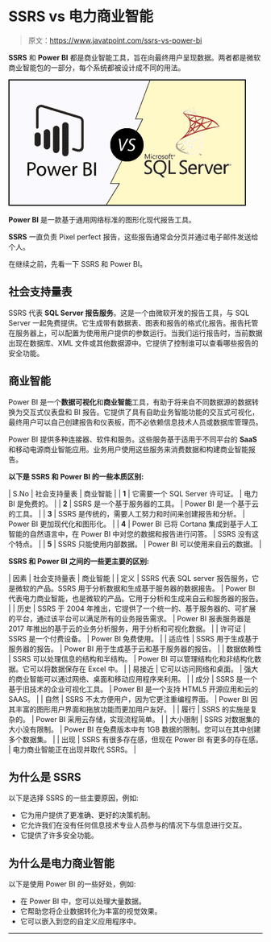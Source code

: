 # SSRS vs 电力商业智能

> 原文：<https://www.javatpoint.com/ssrs-vs-power-bi>

**SSRS** 和 **Power BI** 都是商业智能工具，旨在向最终用户呈现数据。两者都是微软商业智能包的一部分，每个系统都被设计成不同的用法。

![SSRS vs Power BI](img/b81911bed875689d96a0138b6210b6fb.png)

**Power BI** 是一款基于通用网络标准的图形化现代报告工具。

**SSRS** 一直负责 Pixel perfect 报告，这些报告通常会分页并通过电子邮件发送给个人。

在继续之前，先看一下 SSRS 和 Power BI。

## 社会支持量表

SSRS 代表 **SQL Server 报告服务**。这是一个由微软开发的报告工具，与 SQL Server 一起免费提供。它生成带有数据表、图表和报告的格式化报告。报告托管在服务器上，可以配置为使用用户提供的参数运行。当我们运行报告时，当前数据出现在数据库、XML 文件或其他数据源中。它提供了控制谁可以查看哪些报告的安全功能。

## 商业智能

Power BI 是一个**数据可视化**和**商业智能**工具，有助于将来自不同数据源的数据转换为交互式仪表盘和 BI 报告。它提供了具有自助业务智能功能的交互式可视化，最终用户可以自己创建报告和仪表板，而不必依赖信息技术人员或数据库管理员。

Power BI 提供多种连接器、软件和服务。这些服务基于适用于不同平台的 **SaaS** 和移动电源商业智能应用。业务用户使用这些服务来消费数据和构建商业智能报告。

**以下是 SSRS 和 Power BI 的一些本质区别:**

| S.No | 社会支持量表 | 商业智能 |
| **1** | 它需要一个 SQL Server 许可证。 | 电力 BI 是免费的。 |
| **2** | SSRS 是一个基于服务器的工具。 | Power BI 是一个基于云的工具。 |
| **3** | SSRS 是传统的，需要人工努力和时间来创建报告和分析。 | Power BI 更加现代化和图形化。 |
| **4** | Power BI 已将 Cortana 集成到基于人工智能的自然语言中，在 Power BI 中对您的数据和报告进行问答。 | SSRS 没有这个特点。 |
| **5** | SSRS 只能使用内部数据。 | Power BI 可以使用来自云的数据。 |

**SSRS 和 Power BI 之间的一些更主要的区别:**

| 因素 | 社会支持量表 | 商业智能 |
| 定义 | SSRS 代表 SQL server 报告服务，它是微软的产品。SSRS 用于分析数据和生成基于服务器的数据报告。 | Power BI 代表电力商业智能，也是微软的产品。它用于分析和生成来自云和服务器的报告。 |
| 历史 | SSRS 于 2004 年推出，它提供了一个统一的、基于服务器的、可扩展的平台，通过该平台可以满足所有的业务报告需求。 | Power BI 报表服务器是 2017 年推出的基于云的业务分析服务，用于分析和可视化数据。 |
| 许可证 | SSRS 是一个付费设备。 | Power BI 免费使用。 |
| 适应性 | SSRS 用于生成基于服务器的报告。 | Power BI 用于生成基于云和基于服务器的报告。 |
| 数据依赖性 | SSRS 可以处理信息的结构和半结构。 | Power BI 可以管理结构化和非结构化数据。它可以将数据保存在 Excel 中。 |
| 易接近 | 它可以访问网络和桌面。 | 强大的商业智能可以通过网络、桌面和移动应用程序来利用。 |
| 成分 | SSRS 是一个基于旧技术的企业可视化工具。 | Power BI 是一个支持 HTML5 开源应用和云的 SAAS。 |
| 自然 | SSRS 不太方便用户，因为它更注重编程界面。 | Power BI 因其丰富的图形用户界面和拖放功能而更加用户友好。 |
| 履行 | SSRS 的实施是复杂的。 | Power BI 采用云存储，实现流程简单。 |
| 大小限制 | SSRS 对数据集的大小没有限制。 | Power BI 在免费版本中有 1GB 数据的限制。您可以在其中创建多个数据集。 |
| 出现 | SSRS 有很多存在感，但现在 Power BI 有更多的存在感。 | 电力商业智能正在出现并取代 SSRS。 |

## 为什么是 SSRS

以下是选择 SSRS 的一些主要原因，例如:

*   它为用户提供了更准确、更好的决策机制。
*   它允许我们在没有任何信息技术专业人员参与的情况下与信息进行交互。
*   它提供了许多安全功能。

## 为什么是电力商业智能

以下是使用 Power BI 的一些好处，例如:

*   在 Power BI 中，您可以处理大量数据。
*   它帮助您将企业数据转化为丰富的视觉效果。
*   它可以嵌入到您的自定义应用程序中。

* * *